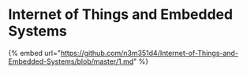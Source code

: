 # Internet of Things and Embedded Systems

{% embed url="https://github.com/n3m351d4/Internet-of-Things-and-Embedded-Systems/blob/master/1.md" %}



